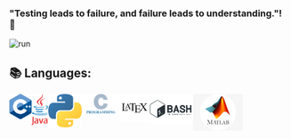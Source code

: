 ### "Testing leads to failure, and failure leads to understanding."! 👋
![run](https://media0.giphy.com/media/WfwzZpfH8Ejra/giphy.gif)

## 📚 Languages:

<img align="left" src="https://github.com/Alaamimi/Alaamimi/blob/main/Src/1200px-ISO_C%2B%2B_Logo.svg.png" width="40" />   
<img align="left" src="https://github.com/Alaamimi/Alaamimi/blob/main/Src/1200px-Java_Logo.svg.png" width="30" />   
<img align="left" src="https://github.com/Alaamimi/Alaamimi/blob/main/Src/768px-Python-logo-notext.svg.png" width="60" />
<img align="left" Src="https://github.com/Alaamimi/Alaamimi/blob/main/Src/0b4764b8ce41f65aa17bfe8dab610b99.jpg" width="70"/>
<img align="left" src="https://github.com/Alaamimi/Alaamimi/blob/main/Src/download%20(1).png" width="50" />
<img align="left" src="https://github.com/Alaamimi/Alaamimi/blob/main/Src/download.png" width="80" />
<img align="left" src="https://github.com/Alaamimi/Alaamimi/blob/main/Src/kisspng-matlab-simulink-signal-processing-programming-lang-cube-island-online-survival-3d-5b3b394d2f1946.2068935715306079491929.jpg" width="90"/>
<!--
**Alaamimi/Alaamimi** is a ✨ _special_ ✨ repository because its `README.md` (this file) appears on your GitHub profile.


